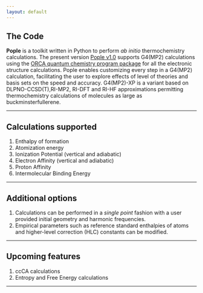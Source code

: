 ```yaml
---
layout: default
---
```


## The Code
**Pople** is a toolkit written in Python to perform _ab initio_ thermochemistry calculations. The present version [Pople v1.0](https://github.com/moldis-group/Pople) supports G4(MP2) calculations using the [ORCA quantum chemistry program package](https://www.faccts.de/orca/) for all the electronic structure calculations. Pople enables customizing every step in a G4(MP2) calculation, facilitating the user to explore effects of level of theories and basis sets on the speed and accuracy. G4(MP2)-XP is a variant based on DLPNO-CCSD(T),RI-MP2, RI-DFT and RI-HF approximations permitting thermochemistry calculations of molecules as large as buckminsterfullerene.

* * *

## Calculations supported
1. Enthalpy of formation
2. Atomization energy 
3. Ionization Potential (vertical and adiabatic)
4. Electron Affinity (vertical and adiabatic)
5. Proton Affinity
6. Intermolecular Binding Energy

* * *

## Additional options
1. Calculations can be performed in a _single point_ fashion with a user provided initial geometry and harmonic frequencies.
2. Empirical parameters such as reference standard enthalpies of atoms and higher-level correction (HLC) constants can be modified.
 
* * *

## Upcoming features
1. ccCA calculations
2. Entropy and Free Energy calculations
 
* * *
